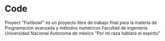 Code
====

Proyect
      "Fishbowl" es un proyecto libre de trabajo final para la materia de Programación avanzada y métodos numéricos
      Facultad de ingeniería
      Universidad Nacional Autonoma de méxico
      "Por mi raza hablará el espíritu"
